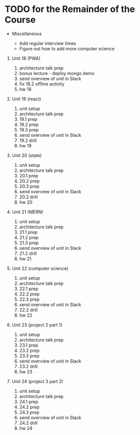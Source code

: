 # TODO for the Remainder of the Course

- Miscellaneous

  - Add regular interview times
  - Figure out how to add more computer science

1. Unit 18 (PWA)

   1. architecture talk prep
   1. bonus lecture - deploy mongo demo
   1. send overview of unit in Slack
   1. fix 18.2 offline activity
   1. hw 18

1. Unit 19 (react)

   1. unit setup
   1. architecture talk prep
   1. 19.1 prep
   1. 19.2 prep
   1. 19.3 prep
   1. send overview of unit in Slack
   1. 19.2 drill
   1. hw 19

1. Unit 20 (state)

   1. unit setup
   1. architecture talk prep
   1. 20.1 prep
   1. 20.2 prep
   1. 20.3 prep
   1. send overview of unit in Slack
   1. 20.2 drill
   1. hw 20

1. Unit 21 (MERN)

   1. unit setup
   1. architecture talk prep
   1. 21.1 prep
   1. 21.2 prep
   1. 21.3 prep
   1. send overview of unit in Slack
   1. 21.2 drill
   1. hw 21

1. Unit 22 (computer science)

   1. unit setup
   1. architecture talk prep
   1. 22.1 prep
   1. 22.2 prep
   1. 22.3 prep
   1. send overview of unit in Slack
   1. 22.2 drill
   1. hw 22

1. Unit 23 (project 2 part 1)

   1. unit setup
   1. architecture talk prep
   1. 23.1 prep
   1. 23.2 prep
   1. 23.3 prep
   1. send overview of unit in Slack
   1. 23.2 drill
   1. hw 23

1. Unit 24 (project 3 part 2)

   1. unit setup
   1. architecture talk prep
   1. 24.1 prep
   1. 24.2 prep
   1. 24.3 prep
   1. send overview of unit in Slack
   1. 24.2 drill
   1. hw 24
